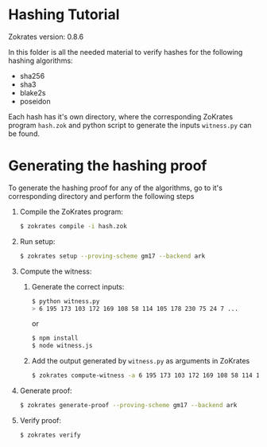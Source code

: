 # Hashing Tutorial

Zokrates version: 0.8.6

In this folder is all the needed material to verify hashes for the following hashing algorithms:
- sha256
- sha3
- blake2s
- poseidon

Each hash has it's own directory, where the corresponding ZoKrates program `hash.zok` and python script to generate the inputs `witness.py` can be found.

# Generating the hashing proof


To generate the hashing proof for any of the algorithms, go to it's corresponding directory and perform the following steps

1. Compile the ZoKrates program: 
    ```sh
    $ zokrates compile -i hash.zok
    ```

2. Run setup:
    ```sh
    $ zokrates setup --proving-scheme gm17 --backend ark
    ```

3. Compute the witness:
   1. Generate the correct inputs:
      ```sh
      $ python witness.py
      > 6 195 173 103 172 169 108 58 114 105 178 230 75 24 7 ...
      ``` 
      or 
      ```sh 
      $ npm install
      $ node witness.js
      ```
   2. Add the output generated by `witness.py` as arguments in ZoKrates
      ```sh
      $ zokrates compute-witness -a 6 195 173 103 172 169 108 58 114 105 178 230 75 24 7 ...
      ```

4. Generate proof:
    ```sh
    $ zokrates generate-proof --proving-scheme gm17 --backend ark
    ```

5. Verify proof:
    ```sh
    $ zokrates verify
    ```